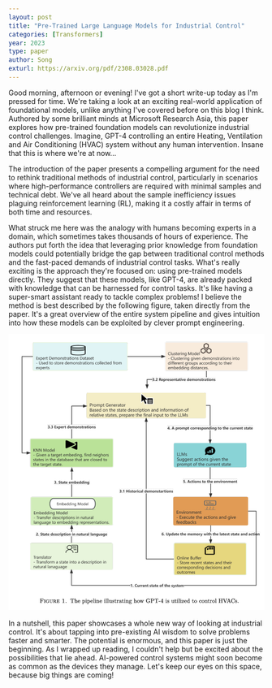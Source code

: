 ```yaml
---
layout: post
title: "Pre-Trained Large Language Models for Industrial Control"
categories: [Transformers]
year: 2023
type: paper
author: Song
exturl: https://arxiv.org/pdf/2308.03028.pdf
---
```

Good morning, afternoon or evening! I've got a short write-up today as I'm pressed for time. We're taking a look at an exciting real-world application of foundational models, unlike anything I've covered before on this blog I think. Authored by some brilliant minds at Microsoft Research Asia, this paper explores how pre-trained foundation models can revolutionize industrial control challenges. Imagine, GPT-4 controlling an entire Heating, Ventilation and Air Conditioning (HVAC) system without any human intervention. Insane that this is where we're at now...

The introduction of the paper presents a compelling argument for the need to rethink traditional methods of industrial control, particularly in scenarios where high-performance controllers are required with minimal samples and technical debt. We've all heard about the sample inefficiency issues plaguing reinforcement learning (RL), making it a costly affair in terms of both time and resources.

What struck me here was the analogy with humans becoming experts in a domain, which sometimes takes thousands of hours of experience. The authors put forth the idea that leveraging prior knowledge from foundation models could potentially bridge the gap between traditional control methods and the fast-paced demands of industrial control tasks. What's really exciting is the approach they're focused on: using pre-trained models directly. They suggest that these models, like GPT-4, are already packed with knowledge that can be harnessed for control tasks. It's like having a super-smart assistant ready to tackle complex problems! I believe the method is best described by the following figure, taken directly from the paper. It's a great overview of the entire system pipeline and gives intuition into how these models can be exploited by clever prompt engineering.

![](/images/industrialgpt4.png)

In a nutshell, this paper showcases a whole new way of looking at industrial control. It's about tapping into pre-existing AI wisdom to solve problems faster and smarter. The potential is enormous, and this paper is just the beginning. As I wrapped up reading, I couldn't help but be excited about the possibilities that lie ahead. AI-powered control systems might soon become as common as the devices they manage. Let's keep our eyes on this space, because big things are coming!